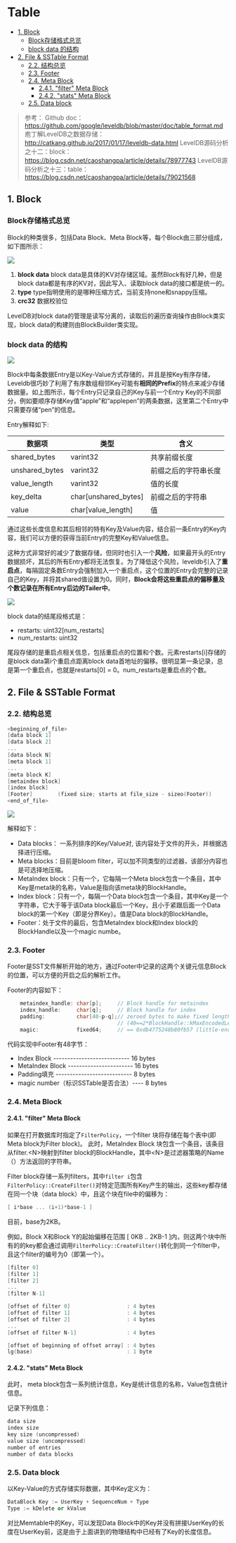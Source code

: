 # Table

- [1. Block](#1-block)
  - [Block存储格式总览](#block存储格式总览)
  - [block data 的结构](#block-data-的结构)
- [2. File & SSTable Format](#2-file--sstable-format)
  - [2.2. 结构总览](#22-结构总览)
  - [2.3. Footer](#23-footer)
  - [2.4. Meta Block](#24-meta-block)
    - [2.4.1. "filter" Meta Block](#241-filter-meta-block)
    - [2.4.2. "stats" Meta Block](#242-stats-meta-block)
  - [2.5. Data block](#25-data-block)

> 参考：
> Github doc： <https://github.com/google/leveldb/blob/master/doc/table_format.md>
> 庖丁解LevelDB之数据存储：<http://catkang.github.io/2017/01/17/leveldb-data.html>
> LevelDB源码分析之十二：block：<https://blog.csdn.net/caoshangpa/article/details/78977743>
> LevelDB源码分析之十三：table：<https://blog.csdn.net/caoshangpa/article/details/79021568>

## 1. Block

### Block存储格式总览

Block的种类很多，包括Data Block、Meta Block等，每个Block由三部分组成，如下图所示：

![](images/leveldb-table-2020-10-30-19-34-16.png)

1. **block data**
    block data是具体的KV对存储区域。虽然Block有好几种，但是block data都是有序的KV对，因此写入、读取block data的接口都是统一的。
2. **type**
    type指明使用的是哪种压缩方式，当前支持none和snappy压缩。
3. **crc32**
    数据校验位

LevelDB对block data的管理是读写分离的，读取后的遍历查询操作由Block类实现，block data的构建则由BlockBuilder类实现。

### block data 的结构

![](images/leveldb-table-2020-10-30-19-16-03.png)

Block中每条数据Entry是以Key-Value方式存储的，并且是按Key有序存储，Leveldb很巧妙了利用了有序数组相邻Key可能有**相同的Prefix**的特点来减少存储数据量。如上图所示，每个Entry只记录自己的Key与前一个Entry Key的不同部分，例如要顺序存储Key值“apple”和“applepen”的两条数据，这里第二个Entry中只需要存储“pen”的信息。

Entry解释如下:

| 数据项         | 类型                 | 含义                 |
| -------------- | -------------------- | -------------------- |
| shared_bytes   | varint32             | 共享前缀长度         |
| unshared_bytes | varint32             | 前缀之后的字符串长度 |
| value_length   | varint32             | 值的长度             |
| key_delta      | char[unshared_bytes] | 前缀之后的字符串     |
| value          | char[value_length]   | 值                   |

通过这些长度信息和其后相邻的特有Key及Value内容，结合前一条Entry的Key内容，我们可以方便的获得当前Entry的完整Key和Value信息。

这种方式非常好的减少了数据存储，但同时也引入一个**风险**，如果最开头的Entry数据损坏，其后的所有Entry都将无法恢复。为了降低这个风险，leveldb引入了**重启点**，每隔固定条数Entry会强制加入一个重启点，这个位置的Entry会完整的记录自己的Key，并将其shared值设置为0。同时，**Block会将这些重启点的偏移量及个数记录在所有Entry后边的Tailer中**。

![](images/leveldb-table-2020-10-30-19-39-57.png)

block data的结尾段格式是：

- restarts:      uint32[num_restarts]
- num_restarts:  uint32

尾段存储的是重启点相关信息，包括重启点的位置和个数。元素restarts[i]存储的是block data第i个重启点距离block data首地址的偏移。很明显第一条记录，总是第一个重启点，也就是restarts[0] = 0。num_restarts是重启点的个数。


## 2. File & SSTable Format

### 2.2. 结构总览

```cpp
<beginning_of_file>
[data block 1]
[data block 2]
...
[data block N]
[meta block 1]
...
[meta block K]
[metaindex block]
[index block]
[Footer]        (fixed size; starts at file_size - sizeo(Footer))
<end_of_file>
```

![](images/leveldb-table-2020-10-30-17-52-59.png)

解释如下：

- Data blocks： 一系列排序的Key/Value对, 该内容处于文件的开头，并根据选择进行压缩。
- Meta blocks：目前是bloom filter，可以加不同类型的过滤器，该部分内容也是可选择地压缩。
- MetaIndex block：只有一个，它每隔一个Meta block包含一个条目，其中Key是meta块的名称，Value是指向该meta块的BlockHandle。
- Index block：只有一个，每隔一个Data block包含一个条目，其中Key是一个字符串，它大于等于该Data block最后一个Key，且小于紧跟后面一个Data block的第一个Key（即是分界Key）。值是Data block的BlockHandle。
- Footer：处于文件的最后，包含MetaIndex block和Index block的BlockHandle以及一个magic numbe。

### 2.3. Footer

Footer是SST文件解析开始的地方，通过Footer中记录的这两个关键元信息Block的位置，可以方便的开启之后的解析工作。

Footer的内容如下：

```cpp
    metaindex_handle: char[p];     // Block handle for metaindex
    index_handle:     char[q];     // Block handle for index
    padding:          char[40-p-q];// zeroed bytes to make fixed length
                                   // (40==2*BlockHandle::kMaxEncodedLength)
    magic:            fixed64;     // == 0xdb4775248b80fb57 (little-endian)
```

代码实现中Footer有48字节：

- Index Block --------------------------- 16 bytes
- MetaIndex Block ----------------------- 16 bytes
- Padding填充 --------------------------- 8 bytes
- magic number（标识SSTable是否合法）---- 8 bytes

### 2.4. Meta Block

#### 2.4.1. "filter" Meta Block

如果在打开数据库时指定了`FilterPolicy`，一个filter 块将存储在每个表中(即Meta block为Filter block)。 此时，MetaIndex Block 块包含一个条目，该条目从filter.\<N\>映射到filter block的BlockHandle，其中\<N\>是过滤器策略的Name（）方法返回的字符串。

Filter block存储一系列filters，其中`filter i`包含`FilterPolicy::CreateFilter()`对特定范围所有Key产生的输出，这些key都存储在同一个块（data block）中，且这个块在file中的偏移为：

```cpp
[ i*base ... (i+1)*base-1 ]
```

目前，base为2KB。

例如，Block X和Block Y的起始偏移在范围 [ 0KB .. 2KB-1 ]内，则这两个块中所有的的key都会通过调用`FilterPolicy::CreateFilter()`转化到同一个filter中，且这个filter的编号为0（即第一个）。

```cpp
[filter 0]
[filter 1]
[filter 2]
...
[filter N-1]

[offset of filter 0]                  : 4 bytes
[offset of filter 1]                  : 4 bytes
[offset of filter 2]                  : 4 bytes
...
[offset of filter N-1]                : 4 bytes

[offset of beginning of offset array] : 4 bytes
lg(base)                              : 1 byte
```

#### 2.4.2. "stats" Meta Block

此时， meta block包含一系列统计信息，Key是统计信息的名称，Value包含统计信息。

记录下列信息：

```cpp
data size
index size
key size (uncompressed)
value size (uncompressed)
number of entries
number of data blocks
```

### 2.5. Data block

以Key-Value的方式存储实际数据，其中Key定义为：

```cpp
DataBlock Key := UserKey + SequenceNum + Type
Type := kDelete or kValue
```

对比Memtable中的Key，可以发现Data Block中的Key并没有拼接UserKey的长度在UserKey前，这是由于上面讲到的物理结构中已经有了Key的长度信息。

